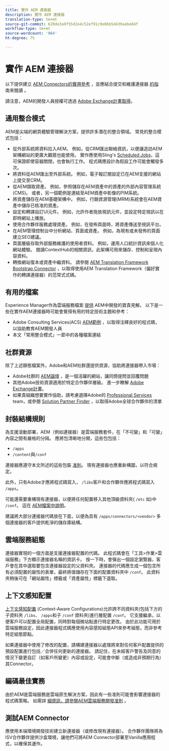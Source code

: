 ```yaml
---
title: 實作 AEM 連接器
description: 實作 AEM 連接器
translation-type: tm+mt
source-git-commit: 629de3a9f55d2e4c52ef91c9e0bb5d439aebe84f
workflow-type: tm+mt
source-wordcount: '964'
ht-degree: 7%

---
```



實作 AEM 連接器
=============================

以下提供建立 [AEM Connectors的實用參考](https://www.adobe.io/apis/experiencecloud/aem/aemconnectors.html) ，並應結合提交和維護連接器 [的指](submit.md) 南來閱讀 [](maintain.md) 。

請注意，AEM的開發人員授權可透過 [Adobe Exchange計畫取得](https://marketing.adobe.com/resources/content/resources/exchange-partner-program.html)。

通用整合模式
---------------------------

AEM是尖端的網頁體驗管理解決方案，提供許多潛在的整合領域。 常見的整合模式包括：

* 從外部系統將資料拉入AEM。 例如，從CRM匯出聯絡資訊，以便讓造訪AEM架構網站的更廣大觀眾也能使用。  實作應使用Sling&#39;s [Scheduled Jobs](https://sling.apache.org/documentation/bundles/apache-sling-eventing-and-job-handling.html#scheduled-jobs)，這可保證即使容器關閉，也會執行工作。 程式碼應設計為假設工作可能會觸發多次。
* 將資料從AEM匯出至外部系統。 例如，電子報訂閱設定已在AEM支援的網站上提交至CRM。
* 從AEM擷取資產。 例如，參照儲存在AEM資產中的資產的外部內容管理系統(CMS)。 或者，另一個範例是連結至AEM資產中影像的PIM系統。
* 將資產儲存在AEM基礎架構中。 例如，行銷資源管理(MRM)系統會在AEM資產中儲存已核准的資產。
* 設定和轉譯自訂UI元件。 例如，允許作者拖放視訊元件，並設定特定視訊以在即時網站上播放。
* 使用合作夥伴服務處理資產。 例如，在發佈頁面時，將資產傳送至視訊平台。
* 在AEM管理控制台中分析網站、頁面或資產。 例如，為現有或未發佈的頁面建立SEO建議。
* 頁面層級存取外部服務維護的使用者資料。 例如，運用人口統計資訊來個人化網站體驗。 閱讀ContextHub的相關資訊，此架構可用來儲存、控制和呈現內容資料。
* 轉換網站復本或資產中繼資料。 請參閱 [AEM Translation Framework Bootstrap Connector](https://github.com/Adobe-Marketing-Cloud/aem-translation-framework-bootstrap-connector) ，以取得使用AEM Translation Framework（偏好實作的轉譯連接器）的范常式式碼。


有用的檔案
--------------------

Experience Manager作為雲端服務檔案 [提供](../overview/introduction.md) AEM中開發的寶貴見解。 以下是一些在實作AEM連接器時可能會覺得有用的特定技術主題和參考：

* Adobe Consulting Services(ACS) [AEM範例](http://adobe-consulting-services.github.io/acs-aem-samples/) ，以取得注釋良好的程式碼，以協助教育AEM開發人員
* 本文「常用整合模式」一節中的各種檔案連結

社群資源
--------------------

除了上述靜態檔案外，Adobe和AEM社群還提供資源，協助將連接器帶入市場：

* Adobe社群的 [AEM論壇](http://help-forums.adobe.com/content/adobeforums/en/experience-manager-forum/adobe-experience-manager.html) ，是一個活躍的網站，讓同儕提問並回覆問題
* 其他Adobe技術資源適用於特定合作夥伴層級。 進一步瞭解 [Adobe Exchange計畫](https://marketing.adobe.com/resources/content/resources/exchange-partner-program.html)。
* 如果貴組織想要實作協助，請考慮選擇Adobe的 [Professional Services](http://www.adobe.com/tw/marketing-cloud/service-support/professional-consulting-training.html) team，或參閱 [Solution Partner Finder](https://solutionpartners.adobe.com/home/partnerFinder.html) ，以取得Adobe全球合作夥伴的清單

封裝結構規則
-----------------------

為支援滾動部署，AEM（例如連接器）是雲端服務套件，在「不可變」和「可變」內容之間有嚴格的分隔。 應將包清晰地分開，這些包包括：

* `/apps`
* `/content`與`/conf`

連接器應遵守本文所述的這些包裝 [准則](/help/implementing/developing/introduction/aem-project-content-package-structure.md)。 現有連接器也應重新構圖，以符合規定。

此外，只有Adobe才應將程式碼寫入， `/libs`客戶和合作夥伴應將程式碼寫入 `/apps`。

可能還需要重構現有連接器，以便將任何配置移入其他頂級資料夾( `/etc` 如)中 `/conf`。 這在 [AEM檔案中說明](https://helpx.adobe.com/experience-manager/6-5/sites/deploying/using/repository-restructuring.html)。

建議將大部分連接器代碼放在下面，以便為具有 `/apps/connectors/<vendor>` 多個連接器的客戶提供乾淨的儲存庫結構。

雲端服務組態
-----------------------------

連接器實現的一個方面是支援連接器配置的代碼。 此程式碼會在「工具>作業>雲端服務」下方顯示連接器名稱的資訊卡。 按一下時，會彈出一個設定瀏覽器，客戶會在其中選取要包含連接器設定的父資料夾。 連接器的代碼應生成一個包含所有必須配置的屬性的表單，最終將值儲存在下面的配置資料夾中 `/conf`。 此資料夾稍後可在「網站屬性」標籤或「資產屬性」標籤下選取。


上下文感知配置
-----------------------------

[上下文感知配置](https://sling.apache.org/documentation/bundles/context-aware-configuration/context-aware-configuration.html) (Context-Aware Configurations)允許跨不同資料夾(包括下方的子資料夾 `/libs`、 `/apps`和子 `/conf` 資料夾)進行層配置 `/conf`。 它支援繼承，以便客戶可以配置全局配置，同時對每個微站點進行特定更改。 由於此功能可用於雲端服務設定，因此連接器程式碼應使用內容感知組態API來參考組態，而非參考特定組態節點。

如果連接器中使用了修改的配置，請構建連接器以處理將來對任何客戶配置提供的預設配置進行包括／合併任何更新的連接器。 請記住，在未經客戶警告及同意的情況下變更自訂（如客戶所變更）內容或設定，可能會中斷（或造成非預期行為）其Connector。

編碼最佳實務
----------------------

由於AEM是雲端服務是雲端原生解決方案，因此有一些准則可能會影響連接器的程式碼策略。 如需詳 [細資訊，請參閱AEM雲端服務開發准則](/help/implementing/developing/introduction/development-guidelines.md) 。

測試AEM Connector
-------------------------

應使用本端環境開發技術建立新連接器（或修改現有連接器）。 合作夥伴團隊將為ISV合作夥伴提供沙盒環境，讓他們可將AEM Connector部署至Vanilla應用程式，以確保其運作。
